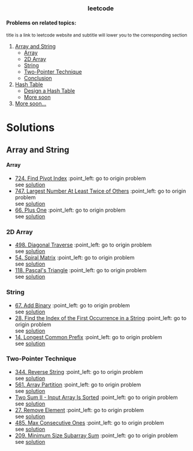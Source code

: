 <div align="center">
  <h3 align="center">leetcode</h3>
</div>

<h4>Problems on related topics:</h4>
<sup>title is a link to leetcode website and subtitle will lower you to the corresponding section</sup>
<ol>
  <li>
    <a href="https://leetcode.com/explore/learn/card/array-and-string/">Array and String</a>
    <ul>
      <li><a href="#Array">Array</a></li>
      <li><a href="2D">2D Array</a></li>
      <li><a href="String">String</a></li>
      <li><a href="Two-Pointer">Two-Pointer Technique</a></li>
      <li><a href="Conclusion">Conclusion</a></li>
    </ul>
  </li>
  <li>
    <a href="https://leetcode.com/explore/learn/card/hash-table/182/practical-applications/">Hash Table</a>
    <ul>
      <li><a href="">Design a Hash Table</a></li>
      <li><a href="">More soon</a></li>
    </ul>
  </li>
  <li><a href="">More soon...</a></li>
</ol>



# Solutions
## Array and String
#### Array
<ul> 
  <li>
    <a href="https://leetcode.com/problems/find-pivot-index/">724. Find Pivot Index</a> :point_left: go to origin problem </br> see <a href="https://github.com/matveyGlush/leetcode/blob/master/src/arrays/pivotIndex.ts">solution</a>
  </li>
  <li>
    <a href="https://leetcode.com/problems/largest-number-at-least-twice-of-others/">747. Largest Number At Least Twice of Others</a> :point_left: go to origin problem </br> see <a href="https://github.com/matveyGlush/leetcode/blob/master/src/arrays/dominantIndex.ts">solution</a>
  </li>
  <li>
    <a href="https://leetcode.com/problems/plus-one/">66. Plus One</a> :point_left: go to origin problem </br> see <a href="https://github.com/matveyGlush/leetcode/blob/master/src/arrays/plusOne.ts">solution</a>
  </li>
</ul>

### 2D Array
<ul> 
  <li>
    <a href="https://leetcode.com/problems/diagonal-traverse/">498. Diagonal Traverse</a> :point_left: go to origin problem </br> see <a href="https://github.com/matveyGlush/leetcode/blob/master/src/2dArrays/findDiagonalOrder.ts">solution</a>
  </li>
  <li>
    <a href="https://leetcode.com/problems/spiral-matrix/">54. Spiral Matrix</a> :point_left: go to origin problem </br> see <a href="https://github.com/matveyGlush/leetcode/blob/master/src/2dArrays/spiralOrder.ts">solution</a>
  </li>
  <li>
    <a href="https://leetcode.com/problems/spiral-matrix/">118. Pascal's Triangle</a> :point_left: go to origin problem </br> see <a href="https://github.com/matveyGlush/leetcode/blob/master/src/2dArrays/pascalsTriangle.ts">solution</a>
  </li>
</ul>

### String
<ul> 
  <li>
    <a href="https://leetcode.com/problems/add-binary/">67. Add Binary</a> :point_left: go to origin problem </br> see <a href="https://github.com/matveyGlush/leetcode/blob/master/src/strings/addBinary.ts">solution</a>
  </li>
  <li>
    <a href="https://leetcode.com/problems/find-the-index-of-the-first-occurrence-in-a-string/">28. Find the Index of the First Occurrence in a String</a> :point_left: go to origin problem </br> see <a href="https://github.com/matveyGlush/leetcode/blob/master/src/strings/strStr.ts">solution</a>
  </li>
  <li>
    <a href="https://leetcode.com/problems/longest-common-prefix/">14. Longest Common Prefix</a> :point_left: go to origin problem </br> see <a href="https://github.com/matveyGlush/leetcode/blob/master/src/strings/longestCommonPrefix.ts">solution</a>
  </li>
</ul>

### Two-Pointer Technique
<ul> 
  <li>
    <a href="https://leetcode.com/problems/reverse-string/">344. Reverse String</a> :point_left: go to origin problem </br> see <a href="https://github.com/matveyGlush/leetcode/blob/master/src/strings/reverseString.ts">solution</a>
  </li>
  <li>
    <a href="https://leetcode.com/problems/array-partition/description/">561. Array Partition</a> :point_left: go to origin problem </br> see <a href="https://github.com/matveyGlush/leetcode/blob/master/src/arrays/arrayPainSum.ts">solution</a>
  </li>
  <li>
    <a href="https://leetcode.com/problems/two-sum-ii-input-array-is-sorted/">Two Sum II - Input Array Is Sorted</a> :point_left: go to origin problem </br> see <a href="https://github.com/matveyGlush/leetcode/blob/master/src/arrays/twoSum.ts">solution</a>
  </li>
    <li>
    <a href="https://leetcode.com/problems/remove-element/">27. Remove Element</a> :point_left: go to origin problem </br> see <a href="https://github.com/matveyGlush/leetcode/blob/master/src/arrays/removeElement.ts">solution</a>
  </li>
  <li>
    <a href="https://leetcode.com/problems/max-consecutive-ones/">485. Max Consecutive Ones</a> :point_left: go to origin problem </br> see <a href="https://github.com/matveyGlush/leetcode/blob/master/src/arrays/findMaxConsecutiveOnes.ts">solution</a>
  </li>
  <li>
    <a href="https://leetcode.com/problems/minimum-size-subarray-sum/">209. Minimum Size Subarray Sum</a> :point_left: go to origin problem </br> see <a href="https://github.com/matveyGlush/leetcode/blob/master/src/arrays/minSubArrayLen.ts">solution</a>
  </li>
</ul>
